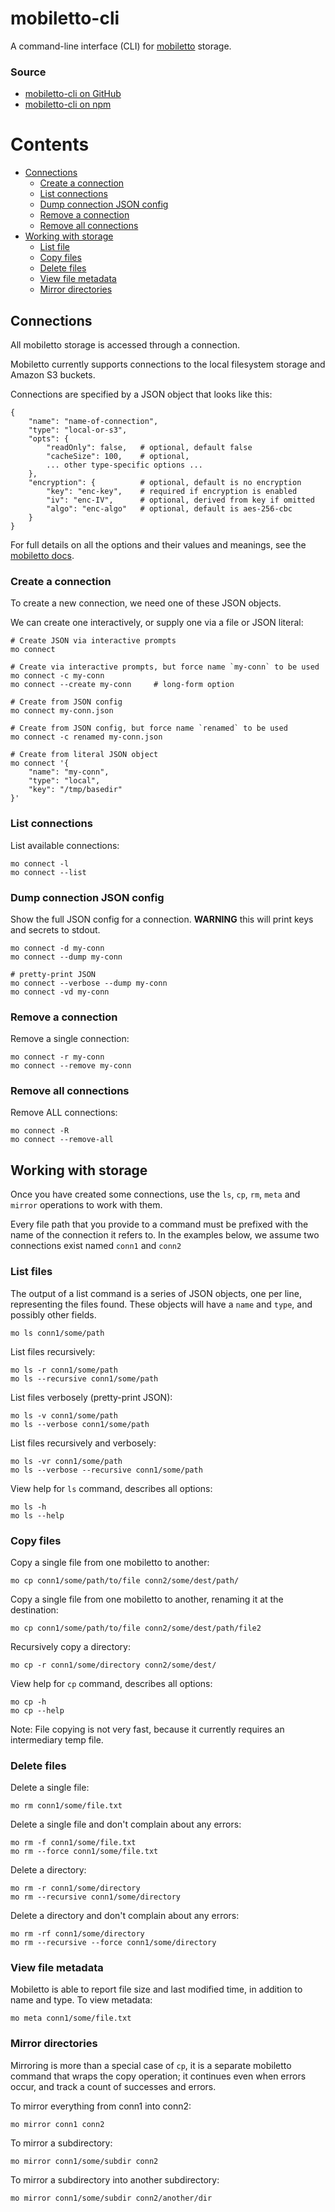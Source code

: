 mobiletto-cli
=============
A command-line interface (CLI) for [mobiletto](https://www.npmjs.com/package/mobiletto)
storage.

### Source
* [mobiletto-cli on GitHub](https://github.com/cobbzilla/mobiletto-cli)
* [mobiletto-cli on npm](https://www.npmjs.com/package/mobiletto-cli)

# Contents
* [Connections](#Connections)
  * [Create a connection](#Create-a-connection)
  * [List connections](#List-connections)
  * [Dump connection JSON config](#Dump-connection-JSON-config)
  * [Remove a connection](#Remove-a-connection)
  * [Remove all connections](#Remove-all-connections)
* [Working with storage](#Working-with-storage)
  * [List file](#List-files)
  * [Copy files](#Copy-files)
  * [Delete files](#Delete-files)
  * [View file metadata](#View-file-metadata)
  * [Mirror directories](#Mirror-directories)

## Connections
All mobiletto storage is accessed through a connection.

Mobiletto currently supports connections to the local filesystem storage and Amazon S3 buckets.

Connections are specified by a JSON object that looks like this:

    {
        "name": "name-of-connection",
        "type": "local-or-s3",
        "opts": {
            "readOnly": false,   # optional, default false
            "cacheSize": 100,    # optional, 
            ... other type-specific options ...
        },
        "encryption": {          # optional, default is no encryption
            "key": "enc-key",    # required if encryption is enabled
            "iv": "enc-IV",      # optional, derived from key if omitted
            "algo": "enc-algo"   # optional, default is aes-256-cbc
        }
    }

For full details on all the options and their values and meanings, see the
[mobiletto docs](https://www.npmjs.com/package/mobiletto#Basic-usage).

### Create a connection
To create a new connection, we need one of these JSON objects.

We can create one interactively, or supply one via a file or JSON literal:

    # Create JSON via interactive prompts
    mo connect 

    # Create via interactive prompts, but force name `my-conn` to be used
    mo connect -c my-conn 
    mo connect --create my-conn     # long-form option

    # Create from JSON config
    mo connect my-conn.json

    # Create from JSON config, but force name `renamed` to be used
    mo connect -c renamed my-conn.json

    # Create from literal JSON object
    mo connect '{
        "name": "my-conn",
        "type": "local",
        "key": "/tmp/basedir"
    }'

### List connections
List available connections:

    mo connect -l
    mo connect --list

### Dump connection JSON config
Show the full JSON config for a connection. **WARNING** this will print keys and secrets to stdout.

    mo connect -d my-conn
    mo connect --dump my-conn

    # pretty-print JSON
    mo connect --verbose --dump my-conn
    mo connect -vd my-conn

### Remove a connection
Remove a single connection:

    mo connect -r my-conn
    mo connect --remove my-conn

### Remove all connections
Remove ALL connections:

    mo connect -R
    mo connect --remove-all

## Working with storage
Once you have created some connections, use the `ls`, `cp`, `rm`, `meta` and `mirror` operations
to work with them.

Every file path that you provide to a command must be prefixed with the name of the connection
it refers to. In the examples below, we assume two connections exist named `conn1` and `conn2`

### List files
The output of a list command is a series of JSON objects, one per line, representing the files
found. These objects will have a `name` and `type`, and possibly other fields.

    mo ls conn1/some/path

List files recursively:

    mo ls -r conn1/some/path
    mo ls --recursive conn1/some/path

List files verbosely (pretty-print JSON):

    mo ls -v conn1/some/path
    mo ls --verbose conn1/some/path

List files recursively and verbosely:

    mo ls -vr conn1/some/path
    mo ls --verbose --recursive conn1/some/path

View help for `ls` command, describes all options:

    mo ls -h
    mo ls --help

### Copy files
Copy a single file from one mobiletto to another:

    mo cp conn1/some/path/to/file conn2/some/dest/path/

Copy a single file from one mobiletto to another, renaming it at the destination:

    mo cp conn1/some/path/to/file conn2/some/dest/path/file2

Recursively copy a directory:

    mo cp -r conn1/some/directory conn2/some/dest/

View help for `cp` command, describes all options:

    mo cp -h
    mo cp --help

Note: File copying is not very fast, because it currently requires an intermediary temp file. 

### Delete files
Delete a single file:

    mo rm conn1/some/file.txt

Delete a single file and don't complain about any errors:

    mo rm -f conn1/some/file.txt
    mo rm --force conn1/some/file.txt

Delete a directory:

    mo rm -r conn1/some/directory
    mo rm --recursive conn1/some/directory

Delete a directory and don't complain about any errors:

    mo rm -rf conn1/some/directory
    mo rm --recursive --force conn1/some/directory

### View file metadata
Mobiletto is able to report file size and last modified time, in addition to name and type.
To view metadata:

    mo meta conn1/some/file.txt

### Mirror directories
Mirroring is more than a special case of `cp`, it is a separate mobiletto command that wraps the
copy operation; it continues even when errors occur, and track a count of successes and errors.

To mirror everything from conn1 into conn2:

    mo mirror conn1 conn2

To mirror a subdirectory: 

    mo mirror conn1/some/subdir conn2

To mirror a subdirectory into another subdirectory: 

    mo mirror conn1/some/subdir conn2/another/dir
